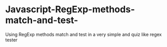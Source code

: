 # Javascript-RegExp-methods-match-and-test-
Using RegExp methods match and test in a very simple and quiz like regex tester

